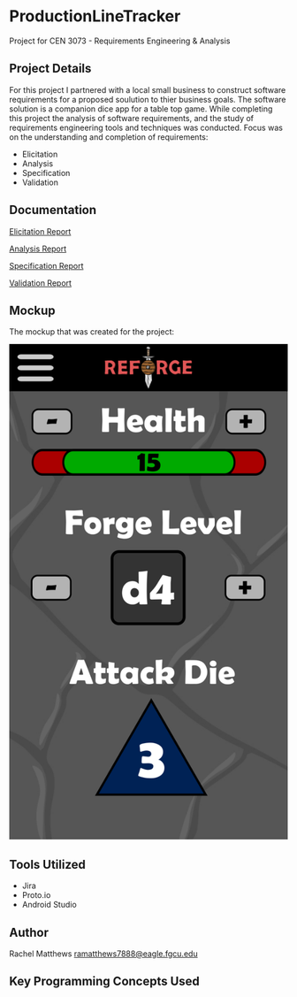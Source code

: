 <!--
  AUTH: Rachel Matthews
  DATE: Spring 2021
  PROJ: Requirements Engineering Project
  FILE: README.md
  
  A description of the Requirments Engineering & Analysis project.
-->
# ProductionLineTracker
Project for CEN 3073 - Requirements Engineering & Analysis
## Project Details
For this project I partnered with a local small business to construct software requirements for a proposed soulution to thier business goals. The software solution is a companion dice app for a table top game. While completing this project the analysis of software requirements, and the study of requirements engineering tools and techniques was conducted. 
Focus was on the understanding and completion of requirements:
- Elicitation
- Analysis
- Specification
- Validation

## Documentation
[Elicitation Report](https://github.com/RachelAiko/Requirements-Engineering-Project/blob/main/Elicitation%20Report.pdf)

[Analysis Report](https://github.com/RachelAiko/Requirements-Engineering-Project/blob/main/Analysis%20Report.pdf)

[Specification Report](https://github.com/RachelAiko/Requirements-Engineering-Project/blob/main/Specification%20Report.pdf)

[Validation Report](https://github.com/RachelAiko/Requirements-Engineering-Project/blob/main/Validation%20Report.pdf)

## Mockup
The mockup that was created for the project:

![Mockup](https://github.com/RachelAiko/Requirements-Engineering-Project/blob/main/reforge_app_design_mockup.png) 


## Tools Utilized
- Jira
- Proto.io
- Android Studio

## Author

Rachel Matthews <ramatthews7888@eagle.fgcu.edu>

## Key Programming Concepts Used

